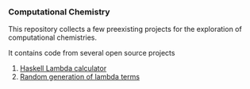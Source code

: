 ### Computational Chemistry

This repository collects a few preexisting projects for the exploration of computational chemistries.

It contains code from several open source projects

1. [Haskell Lambda calculator][hlc]
1. [Random generation of lambda terms][rlt]

[hlc]: http://hackage.haskell.org/package/LambdaCalculator-0.1
[rlt]: http://arxiv.org/abs/1210.2610

